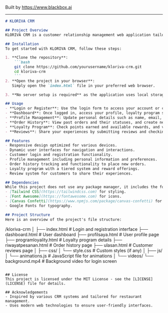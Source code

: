 
Built by https://www.blackbox.ai

---

```markdown
# KLORIVA CRM

## Project Overview
KLORIVA CRM is a customer relationship management web application tailored for a restaurant setting. It provides functionalities for customers to manage their profiles, view their order history, engage in loyalty programs, and leave reviews. The application is designed with a responsive interface, utilizing Tailwind CSS for styling, and includes dynamic features powered by JavaScript for an enhanced user experience.

## Installation
To get started with KLORIVA CRM, follow these steps:

1. **Clone the repository**:
    ```bash
    git clone https://github.com/yourusername/kloriva-crm.git
    cd kloriva-crm
    ```
2. **Open the project in your browser**:
   Simply open the `index.html` file in your preferred web browser.

3. **No server setup is required** as the application uses local storage for data management.

## Usage
- **Login or Register**: Use the login form to access your account or create a new account via the registration form.
- **Dashboard**: Once logged in, access your profile, loyalty program status, and order history from the dashboard.
- **Profile Management**: Update personal details such as name, email, phone, and address in the profile section.
- **Order History**: View past orders and their statuses, and create new orders as desired.
- **Loyalty Program**: Check points earned and available rewards, and view tiers for loyalty membership.
- **Reviews**: Share your experiences by submitting reviews and checking other customer reviews.

## Features
- Responsive design optimized for various devices.
- Dynamic user interfaces for navigation and interactions.
- Customer login and registration functionality.
- Profile management including personal information and preferences.
- Order history tracking and functionality to place new orders.
- Loyalty program with a tiered system and reward offerings.
- Review system for customers to share their experiences.

## Dependencies
While this project does not use any package manager, it includes the following external libraries:
- [Tailwind CSS](https://tailwindcss.com) for styling.
- [Font Awesome](https://fontawesome.com) for icons.
- [Canvas Confetti](https://www.npmjs.com/package/canvas-confetti) for celebratory animations.
- Google Fonts for typography.

## Project Structure
Here is an overview of the project's file structure:

```
/kloriva-crm
│
├── index.html              # Login and registration interface
├── dashboard.html          # User dashboard
├── profilsaya.html         # User profile page
├── programloyality.html    # Loyalty program details
├── riwayatpesanan.html     # Order history page
├── ulasan.html             # Customer reviews page
│
├── css/
│   └── style.css           # Custom styles (if any)
│
├── js/
│   └── animations.js       # JavaScript file for animations
│
└── videos/
    └── background.mp4      # Background video for login screen
```

## License
This project is licensed under the MIT License - see the [LICENSE](LICENSE) file for details.

## Acknowledgements
- Inspired by various CRM systems and tailored for restaurant management.
- Uses modern web technologies to ensure user-friendly interfaces.
```